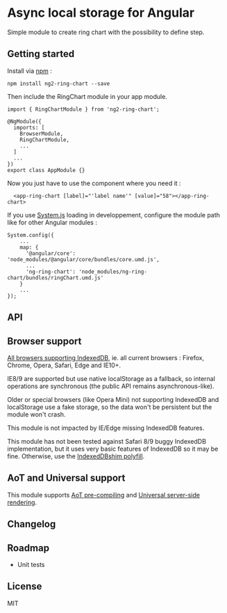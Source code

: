 # Async local storage for Angular

Simple module to create ring chart with the possibility to define step.

## Getting started

Install via [npm](http://npmjs.com) :

```
npm install ng2-ring-chart --save
```

Then include the RingChart module in your app module.

```
import { RingChartModule } from 'ng2-ring-chart';

@NgModule({
  imports: [
    BrowserModule,
    RingChartModule,
    ...
  ]
  ...
})
export class AppModule {}
```

Now you just have to use the component where you need it :

```
  <app-ring-chart [label]="'label name'" [value]="58"></app-ring-chart>

```

If you use [System.js](https://github.com/systemjs/systemjs) loading in developpement, 
configure the module path like for other Angular modules :

```
System.config({
    ...
    map: {
      '@angular/core': 'node_modules/@angular/core/bundles/core.umd.js',
      ...
      'ng-ring-chart': 'node_modules/ng-ring-chart/bundles/ringChart.umd.js'
    }
    ...
});
```

## API




## Browser support

[All browsers supporting IndexedDB](http://caniuse.com/#feat=indexeddb), ie. all current browsers :
Firefox, Chrome, Opera, Safari, Edge and IE10+.

IE8/9 are supported but use native localStorage as a fallback, 
so internal operations are synchronous (the public API remains asynchronous-like).

Older or special browsers (like Opera Mini) not supporting IndexedDB and localStorage 
use a fake storage, so the data won't be persistent but the module won't crash.

This module is not impacted by IE/Edge missing IndexedDB features.

This module has not been tested against Safari 8/9 buggy IndexedDB implementation,
but it uses very basic features of IndexedDB so it may be fine. Otherwise,
use the [IndexedDBshim polyfill](https://github.com/axemclion/IndexedDBShim).

## AoT and Universal support

This module supports [AoT pre-compiling](https://angular.io/docs/ts/latest/cookbook/aot-compiler.html)
and [Universal server-side rendering](https://github.com/angular/universal).

## Changelog



## Roadmap

- Unit tests

## License

MIT